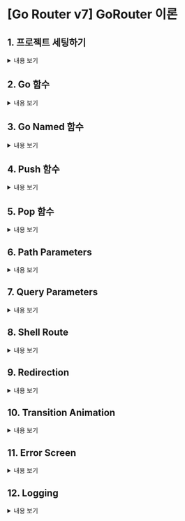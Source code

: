# [Go Router v7] GoRouter 이론

## 1. 프로젝트 세팅하기
<details>
<summary> 내용 보기</summary>
<br>

- pubspec.yaml 에 go_router 의존성을 추가한다.
- route/router.dart 파일을 만들고 GoRouter 클래스를 사용하여 router 를 만든다.
- GoRouter 의 route 속성에는 GoRoute 들이 들어간다.

    ```
        final router = GoRouter(
            routes: [
                GoRoute(
                    path: '/',
                    builder: (context, state) {
                        return const RootScreen();
                    },
                )
            ],
        );
    ```
- main.dart 에서 MaterialApp.router 를 return 해준다.

    ```
        Widget build(BuildContext context) {
            return MaterialApp.router(
                routerConfig: router,
            );
        }
    ```
- 보통 '/' path 가 기본 default path 이다.
</details>

## 2. Go 함수
<details>
<summary> 내용 보기</summary>
<br>

- GoRoute 안에 routes 속성에 다시 GoRoute 를 추가할수 있다.

    ```
        GoRoute(
            path: '/',
            builder: (context, state) {
                return const RootScreen();
            },
            routes: [
                GoRoute(
                    path: 'basic',
                    builder: (context, state) {
                        return const BasicScreen();
                    },
                )
            ],
        )    
    ```
- 스크린 이동이 일어나야 하는 곳에서 context.go('/path') 를 사용하면 된다.

    ```
        onPressed: () {
            context.go('/basic');
        },
    ```
</details>

## 3. Go Named 함수
<details>
<summary> 내용 보기</summary>
<br>

- GoRoute 의 name 속성을 사용하면 라우터에 이름을 지정하여 이동할수 있다.
- 라우터 경로가 길어질 경우 goNamed 함수를 사용하는게 편하다.

    ```
        <!-- name 속성에 라우터 이름 정의 -->

        GoRoute(
          path: 'named',
          name: 'named_screen',
          builder: (context, state) {
            return const NamedScreen();
          },
        ),

        <!-- 사용하는 부분 -->

        onPressed: () {
            context.goNamed('named_screen');
        },
    ```

</details>

## 4. Push 함수
<details>
<summary> 내용 보기</summary>
<br>

- GoRouter 는 nested 되어있는 구조의 라우터를 그대로 그려주는 장점을 가지고 있다.
- push 는 현재 라우터 스택 상태에서 이동하는 스크린을 추가하는 형태로 이동한다.
- go 는 라우터 구조 형태 대로 라우터 스택을 새로 생성한다.

    ```
        <!-- push_screen 에서 context.go('/basic') 을 하면 라우터 구조 형태로 새로 생성된다.  -->

        ElevatedButton(
            onPressed: () {
              context.go('/basic');
            },
            child: const Text('Go Basic'),
        ),

        <!-- push_screen 에서 context.push('/basic') 을 하면 현재 라우터 구조 위에 추가가 된다. -->

        ElevatedButton(
            onPressed: () {
                context.push('/basic');
            },
            child: const Text('Push Basic'),
        ),
    ```
</details>

## 5. Pop 함수
<details>
<summary> 내용 보기</summary>
<br>

- pop 함수를 사용하면 현재 라우터 스택에서 뒤로 한칸 갈수 있다.
- pop 함수에 파라미터를 전달하면 pop 으로 이동되는 화면에서 받아볼수 있다.
- push 에서는 async 와 await 를 사용해서 값을 기다려야 한다.

    ```
        <!-- Push -->

        ElevatedButton(
            onPressed: () async {
                final result = await context.push('/pop/return');

                print(result);
            },
            child: const Text('Push Pop Return Screen'),
        ),

        <!-- Pop -->

        ElevatedButton(
            onPressed: () {
              context.pop('Walking!!');
            },
            child: const Text('Pop'),
        ),
    ```
</details>

## 6. Path Parameters
<details>
<summary> 내용 보기</summary>
<br>

- path 에 : 를 사용해서 변수를 받을수 있다.
- GoRouterState.of(context) 를 사용하면 라우터의 상태를 가지고 올수 있다.
- GoRouter 에서는 builder 안의 return widget 이 중요한게 아니라 path 가 중요하다.

    ```
        GoRoute(
          path: 'path_param/:id',
          builder: (context, state) {
            return const PathParamScreen();
          },
          routes: [
            GoRoute(
              path: ':name',
              builder: (context, state) {
                return const PathParamScreen();
              },
            ),
          ],
        ),


        Text('Path Param : ${GoRouterState.of(context).pathParameters}'),        
    ```
</details>

## 7. Query Parameters
<details>
<summary> 내용 보기</summary>
<br>

- Query Parameter 는 map 형식으로 쿼리스트링을 전달한다.
- context.push 를 할때 Uri() 를 사용하여 path 와 queryParameters 를 설정한다.
- Query Parameter 역시 GoRouterState.of(state) 에서 확인할수 있다.
    ```
        Text('Query Parameter : ${GoRouterState.of(context).queryParameters}'),

        onPressed: () {
              context.push(
                Uri(
                  path: '/query_param',
                  queryParameters: {
                    'name': 'walkerJung',
                    'age': '31',
                  },
                ).toString(),
            );
        }, 
    ```
</details>

## 8. Shell Route
<details>
<summary> 내용 보기</summary>
<br>

- 이론적으로는 네비게이터를 중첩시켜 사용하는 기능이다.
- ShellRoute 는 builder 와 routes 필드를 설정하여 구성할수 있다.
- builder 에는 child 파라미터가 추가되고, 이 child 들로 구성된다.
- builder 에서 파라미터로 받고있는 child 는 routes 속성에 있는 라우트들을 의미한다.

    ```
        <!-- NestedScreen 을 NestedChildScreen 들로 구성한 상태 -->

        ShellRoute(
          builder: (context, state, child) {
            return NestedScreen(child: child);
          },
          routes: [
            GoRoute(
              path: 'nested/a',
              builder: (context, state) => const NestedChildScreen(
                routeName: '/nested/a',
              ),
            ),
            GoRoute(
              path: 'nested/b',
              builder: (context, state) => const NestedChildScreen(
                routeName: '/nested/b',
              ),
            ),
            GoRoute(
              path: 'nested/c',
              builder: (context, state) => const NestedChildScreen(
                routeName: '/nested/c',
              ),
            )
          ],
        )
    ```
</details>

## 9. Redirection
<details>
<summary> 내용 보기</summary>
<br>

- GoRouter 에 redirect 속성을 사용해서 스크린 이동이 제한되어야 하는 상태일때 redirect 를 시킬수 있다.
- redirect 는 context 와 state 를 인자로 받고, state 는 GoRouterState 이다.
- return 을 string 으로 하면 해당 path 로 이동한다.
- return 을 null 로 하면 이동하려던 path 로 이동한다.
- GoRouter 의 redirect 속성은 모든 라우트 전체에 적용이된다.
- 위와 같은 방법으로 똑같이 GoRoute 에도 redirect 를 사용하면, 해당 라우트로 이동할때만 redirect 를 사용한다.

    ```
        <!-- 전체 라우터에 적용되는 redirect -->

        final router = GoRouter(
            redirect: (context, state) {
                // return string (path) -> 해당 라우트로 이동한다.
                // return null -> 이동하려던 라우트로 이동한다.
                if (state.location == '/login/private' && !authState) {
                return '/login';
                }
                return null;
            }
            ...
        )

        <!-- 해당 라우트로 이동할때 적용되는 redierect -->

        GoRoute(
            path: 'private',
            builder: (context, state) {
                return const PrivateScreen();
            },
            redirect: (context, state) {
                if (!authState) {
                    return '/login2';
                }
                return null;
            },
        )
    ```
</details>

## 10. Transition Animation
<details>
<summary> 내용 보기</summary>
<br>

-

</details>

## 11. Error Screen
<details>
<summary> 내용 보기</summary>
<br>

-

</details>

## 12. Logging
<details>
<summary> 내용 보기</summary>
<br>

-

</details>